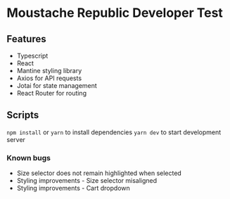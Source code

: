 # Moustache Republic Developer Test

## Features
- Typescript
- React
- Mantine styling library
- Axios for API requests
- Jotai for state management
- React Router for routing

## Scripts
`npm install` or `yarn` to install dependencies
`yarn dev` to start development server

### Known bugs
- Size selector does not remain highlighted when selected
- Styling improvements - Size selector misaligned
- Styling improvements - Cart dropdown
